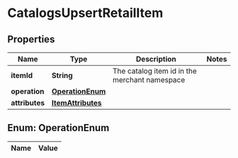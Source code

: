 

# CatalogsUpsertRetailItem

## Properties

Name | Type | Description | Notes
------------ | ------------- | ------------- | -------------
**itemId** | **String** | The catalog item id in the merchant namespace | 
**operation** | [**OperationEnum**](#OperationEnum) |  | 
**attributes** | [**ItemAttributes**](ItemAttributes.md) |  | 


## Enum: OperationEnum

Name | Value
---- | -----




